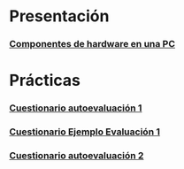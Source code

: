 # Presentación

### [Componentes de hardware en una PC](/web/materias/infobasica/hard/index.html)   


# Prácticas

### [Cuestionario autoevaluación 1](https://docs.google.com/forms/d/e/1FAIpQLSekEZYU9BqUHmtOzE_uNLTR_SNNaB9vBgFf6QoygaN8mwhVVA/viewform?usp=sf_link)

### [Cuestionario Ejemplo Evaluación 1](https://docs.google.com/forms/d/e/1FAIpQLSdWOnKk2uHE0JwYH9jCr-1O7W-gJR4KBJzQy7Gz_K-ZCZ5QvQ/viewform?usp=sf_link)

### [Cuestionario autoevaluación 2](https://docs.google.com/forms/d/e/1FAIpQLSccTnk9KncfcS2hDw315YAxd9A0bRSkbb6QU1el3toUr1C54Q/viewform?usp=sf_link)

